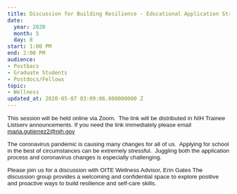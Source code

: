 ```yaml
---
title: Discussion for Building Resilience - Educational Application Stress
date:
  year: 2020
  month: 5
  day: 8
start: 1:00 PM
end: 2:00 PM
audience:
- Postbacs
- Graduate Students
- Postdocs/Fellows
topic:
- Wellness
updated_at: 2020-05-07 03:09:06.000000000 Z
---
```

<span style="font-family: arial, helvetica, sans-serif; font-size:
10pt;">This session will be held online via Zoom.  The link will be
distributed in NIH Trainee Listserv announcements. If you need the link
immediately please email maria.gutierrez2@nih.gov</span>

<span style="font-family: arial, helvetica, sans-serif; font-size:
10pt;">The coronavirus pandemic is causing many changes for all of us. 
Applying for school in the best of circumstances can be extremely
stressful.  Juggling both the application process and coronavirus
changes is especially challenging.  </span>

<span style="font-family: arial, helvetica, sans-serif; font-size:
10pt;">Please join us for a discussion with OITE Wellness Advisor, Erin
Gates The discussion group provides a welcoming and confidential space
to explore positive and proactive ways to build resilience and self-care
skills.</span>
